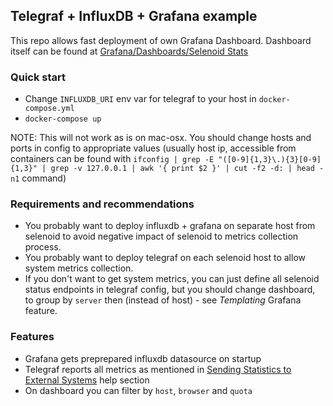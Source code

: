 ## Telegraf + InfluxDB + Grafana example

This repo allows fast deployment of own Grafana Dashboard.
Dashboard itself can be found at [Grafana/Dashboards/Selenoid Stats](https://grafana.com/dashboards/3632)

### Quick start

- Change `INFLUXDB_URI` env var for telegraf to your host in `docker-compose.yml`
- `docker-compose up`

NOTE: This will not work as is on mac-osx. You should change hosts and ports in config to appropriate values
(usually host ip, accessible from containers can be found with `ifconfig | grep -E "([0-9]{1,3}\.){3}[0-9]{1,3}" | grep -v 127.0.0.1 | awk '{ print $2 }' | cut -f2 -d: | head -n1` command)

### Requirements and recommendations

- You probably want to deploy influxdb + grafana on separate host from selenoid to avoid negative impact of selenoid to metrics collection process.
- You probably want to deploy telegraf on each selenoid host to allow system metrics collection.
- If you don't want to get system metrics, you can just define all selenoid status endpoints in telegraf config, but you should change dashboard, to group by `server` then (instead of host) - see *Templating* Grafana feature.

### Features

- Grafana gets preprepared influxdb datasource on startup
- Telegraf reports all metrics as mentioned in [Sending Statistics to External Systems](http://aerokube.com/selenoid/latest/#_sending_statistics_to_external_systems) help section
- On dashboard you can filter by `host`, `browser` and `quota`
